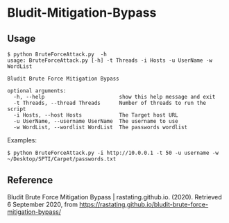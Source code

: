 # Bludit-Mitigation-Bypass
## Usage
```
$ python BruteForceAttack.py  -h
usage: BruteForceAttack.py [-h] -t Threads -i Hosts -u UserName -w WordList

Bludit Brute Force Mitigation Bypass

optional arguments:
  -h, --help                        show this help message and exit
  -t Threads, --thread Threads      Number of threads to run the script
  -i Hosts, --host Hosts            The Target host URL
  -u UserName, --username UserName  The username to use
  -w WordList, --wordlist WordList  The passwords wordlist
```
Examples:
```
$ python BruteForceAttack.py -i http://10.0.0.1 -t 50 -u username -w ~/Desktop/SPTI/Carpet/passwords.txt
```
## Reference
Bludit Brute Force Mitigation Bypass | rastating.github.io. (2020). Retrieved 6 September 2020, from https://rastating.github.io/bludit-brute-force-mitigation-bypass/
